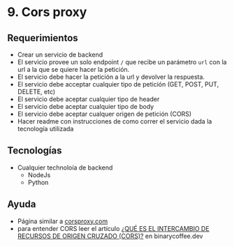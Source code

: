 # 9. Cors proxy

## Requerimientos

- Crear un servicio de backend
- El servicio provee un solo endpoint `/` que recibe un parámetro `url` con la url a la que se quiere hacer la petición.
- El servicio debe hacer la petición a la url y devolver la respuesta.
- El servicio debe acceptar cualquier tipo de petición (GET, POST, PUT, DELETE, etc)
- El servicio debe aceptar cualquier tipo de header
- El servicio debe aceptar cualquier tipo de body
- El servicio debe aceptar cualquer origen de petición (CORS)
- Hacer readme con instrucciones de como correr el servicio dada la tecnología utilizada

## Tecnologías

- Cualquier technoloía de backend
    - NodeJs
    - Python

## Ayuda

- Página similar a [corsproxy.com](corsproxy.io)
- para entender CORS leer el artículo [¿QUÉ ES EL INTERCAMBIO DE RECURSOS DE ORIGEN CRUZADO (CORS)?](https://binarycoffee.dev/post/que-es-el-intercambio-de-recursos-de-origen-cruzado-corsclioz) en binarycoffee.dev
